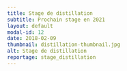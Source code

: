 ```yaml
---
title: Stage de distillation
subtitle: Prochain stage en 2021
layout: default
modal-id: 12
date: 2018-02-09
thumbnail: distillation-thumbnail.jpg
alt: Stage de distillation
reportage: stage_distillation
---
```

